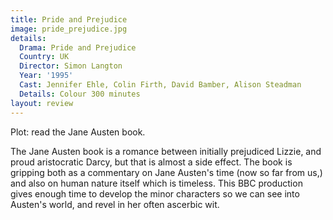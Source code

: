 ```yaml
---
title: Pride and Prejudice
image: pride_prejudice.jpg
details:
  Drama: Pride and Prejudice
  Country: UK
  Director: Simon Langton
  Year: '1995'
  Cast: Jennifer Ehle, Colin Firth, David Bamber, Alison Steadman
  Details: Colour 300 minutes
layout: review
---
```

Plot: read the Jane Austen book.

The Jane Austen book is a romance between
initially prejudiced Lizzie, and proud aristocratic
Darcy, but that is almost a side effect.  The book is
gripping both as a commentary on Jane Austen's time
(now so far from us,) and also on human nature itself
which is timeless.  This BBC production gives enough
time to develop the minor characters so we can see
into Austen's world, and revel in her often
ascerbic wit.
